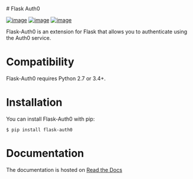 # Flask Auth0

[![image](https://travis-ci.org/sandtable/flask-auth0.svg?branch=master)](http://travis-ci.org/sandtable/flask-auth0)
[![image](https://codecov.io/github/sandtable/flask-auth0/coverage.svg?branch=master)](https://codecov.io/github/sandtable/flask-auth0?branch=master)
[![image](https://img.shields.io/pypi/pyversions/flask-auth0.svg)](https://pypi.python.org/pypi/flask-auth0)

Flask-Auth0 is an extension for Flask that allows you to authenticate using the Auth0 service.

Compatibility
=============

Flask-Auth0 requires Python 2.7 or 3.4+.


Installation
============

You can install Flask-Auth0 with pip:

```
$ pip install flask-auth0
```


Documentation
=============

The documentation is hosted on [Read the Docs](http://flask-auth0.readthedocs.io/en/latest/)
